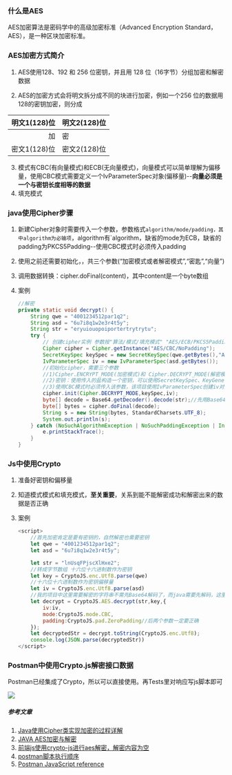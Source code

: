 ### 什么是AES

AES加密算法是密码学中的高级加密标准（Advanced Encryption Standard，AES），是一种区块加密标准。

### AES加密方式简介

1. AES使用128、192 和 256 位密钥，并且用 128 位（16字节）分组加密和解密数据

2. AES的加密方式会将明文拆分成不同的块进行加密，例如一个256 位的数据用128的密钥加密，则分成

| 明文1(128)位 | 明文2(128)位 |
| -----------: | :----------- |
| 加         |          密    |
| 密文1(128)位 | 密文2(128)位 |

3. 模式有CBC(有向量模式)和ECB(无向量模式)，向量模式可以简单理解为偏移量，使用CBC模式需要定义一个IvParameterSpec对象(偏移量)--**向量必须是一个与密钥长度相等的数据**
4. 填充模式

### java使用Cipher步骤

1. 新建Cipher对象时需要传入一个参数，参数格式`algorithm/mode/padding，其中algorithm为必输项`，algorithm有`algorithm，缺省的mode为ECB，缺省的padding为PKCS5Padding--使用CBC模式时必须传入padding

2. 使用之前还需要初始化，，共三个参数(“加密模式或者解密模式”,“密匙”,“向量”)

3. 调用数据转换：cipher.doFinal(content)，其中content是一个byte数组

4. 案例

   ```java
   //解密
   private static void decrypt() {
       String qwe = "4001234512par1q2";
       String asd = "6u7i8q1w2e3r4t5y";
       String str = "eryuiouopoiportertrytrytu";
       try {
           // 创建cipher实例 参数按"算法/模式/填充模式" "AES/ECB/PKCS5Padding"
           Cipher cipher = Cipher.getInstance("AES/CBC/NoPadding");
           SecretKeySpec keySpec = new SecretKeySpec(qwe.getBytes(),"AES");
           IvParameterSpec iv = new IvParameterSpec(asd.getBytes());
           //初始化cipher，需要三个参数
           //1)Cipher.ENCRYPT_MODE(加密模式)和 Cipher.DECRYPT_MODE(解密模式)
           //2)密钥：使用传入的盐构造一个密钥，可以使用SecretKeySpec、KeyGenerator和KeyPairGenerator创建密匙，其中secretKeySpec和KeyGenerator支持AES，DES，DESede三种加密算法创建密匙,KeyPairGenerator支持RSA加密算法创建密匙
           //3)使用CBC模式时必须传入该参数，该项目使用IvParameterSpec创建iv对象
           cipher.init(Cipher.DECRYPT_MODE,keySpec,iv);
           byte[] decode = Base64.getDecoder().decode(str);//先用Base64解密
           byte[] bytes = cipher.doFinal(decode);
           String s = new String(bytes, StandardCharsets.UTF_8);
           System.out.println(s);
       } catch (NoSuchAlgorithmException | NoSuchPaddingException | InvalidAlgorithmParameterException | InvalidKeyException | BadPaddingException | IllegalBlockSizeException e) {
           e.printStackTrace();
       }
   }
   ```

### Js中使用Crypto

1. 准备好密钥和偏移量

2. 知道模式模式和填充模式，**至关重要**，关系到能不能解密成功和解密出来的数据是否正确

3. 案例

   ```javascript
   <script>
       //首先加密肯定是要有密钥的，自然解密也需要密钥
       let qwe = "4001234512par1q2";
       let asd = "6u7i8q1w2e3r4t5y";
   
       let str = "lnUsqFPjscXlHxe2";
       //转成字节数组 十六位十六进制数作为密钥
       let key = CryptoJS.enc.Utf8.parse(qwe)
       //十六位十六进制数作为密钥偏移量
       let iv = CryptoJS.enc.Utf8.parse(asd)
       //我的项目中这里需要解密的字符串不需先Base64解码了，而java需要先解码，这里也摸索了好久
       let decrypt = CryptoJS.AES.decrypt(str,key,{
           iv:iv,
           mode:CryptoJS.mode.CBC,
           padding:CryptoJS.pad.ZeroPadding//后两个参数一定要正确
       });
       let decryptedStr = decrypt.toString(CryptoJS.enc.Utf8);
       console.log(JSON.parse(decryptedStr))
   </script>
   ```

### Postman中使用Crypto.js解密接口数据

Postman已经集成了Crypto，所以可以直接使用。再Tests里对响应写js脚本即可

![](C:\Users\flb\Desktop\image\QQ截图20220713235548.jpg)

##### 参考文章

1. [Java使用Cipher类实现加密的过程详解](https://blog.csdn.net/b1303110335/article/details/109717838)
2. [JAVA AES加密与解密](https://blog.csdn.net/u011781521/article/details/77932321)
3. [前端js使用crypto-js进行aes解密，解密内容为空](https://segmentfault.com/q/1010000039851492)
4. [postman脚本执行顺序](https://blog.csdn.net/qmhball/article/details/104425564)
5. [Postman JavaScript reference](https://learning.postman.com/docs/writing-scripts/script-references/postman-sandbox-api-reference/)

